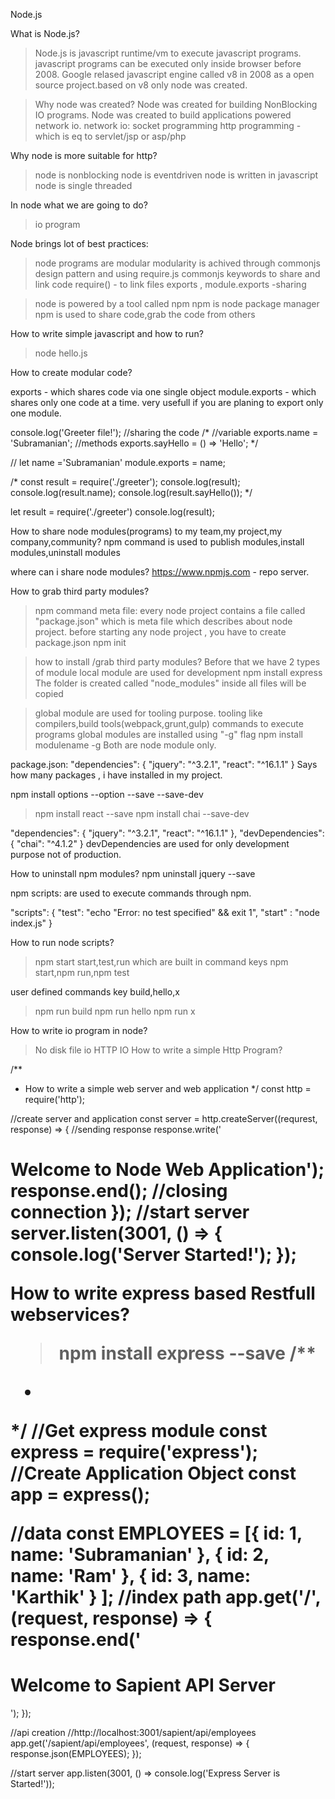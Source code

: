 Node.js

What is Node.js?
>Node.js is javascript runtime/vm to execute javascript programs.
>javascript programs can be executed only inside browser before 2008.
>Google relased javascript engine called v8 in 2008 as a open source project.based on v8 only node was created.

>Why node was created?
Node was created for building NonBlocking IO programs.
>Node was created to build applications powered network io.
network io:
>socket programming
>http programming  - which is eq to servlet/jsp or asp/php

Why node is more suitable for http?
>node is nonblocking
>node is eventdriven
>node is written in javascript
>node is single threaded

In node what we are going to do?
>io program

Node brings lot of best practices:
>node programs are modular 
   >modularity is achived through commonjs design pattern and using require.js
commonjs keywords to share and link code
>require() - to link files
>exports , module.exports -sharing

>node is powered by a tool called npm
>npm is node package manager
npm is used to share  code,grab the code from others
>>>>>>>>>>>>>>>>>>>>>>>>>>>>>>>>>>>>>>>>>>>>>>>>>>>>>>>>>>>>>>>>>>
How to write simple javascript and how to run?

>node hello.js

How to create modular code?

exports -  which shares code via one single object
module.exports - which shares only one code at a time.
                 very usefull if you are planing to export
only one module.


console.log('Greeter file!');
//sharing the code
/* //variable
exports.name = 'Subramanian';
//methods
exports.sayHello = () => 'Hello'; */

//
let name ='Subramanian'
module.exports = name;

/* const result = require('./greeter');
console.log(result);
console.log(result.name);
console.log(result.sayHello()); */

let result = require('./greeter')
console.log(result);
>>>>>>>>>>>>>>>>>>>>>>>>>>>>>>>>>>>>>>>>>>>>>>>>>>>>>>>>>>>>>>>>
How to share node modules(programs) to my team,my project,my company,community?
npm command
is used to publish modules,install modules,uninstall modules

where can i share node modules?
https://www.npmjs.com - repo server.

How to grab third party modules?
>npm command
>meta file:
every node project contains a file called "package.json"
 >which is meta file which describes about node project.
>before starting any node project , you have to create package.json
>npm init

>how to install /grab third party modules?
Before that we have
2 types of module
>local module
   are used for development
   >npm install express
The folder is created called "node_modules"
 inside all files will be copied
 
>global module
  are used for tooling purpose.
  tooling like compilers,build tools(webpack,grunt,gulp)
   commands to execute programs
 global modules are installed using "-g" flag
 >npm install modulename -g
Both are node module only.

package.json:
   "dependencies": {
    "jquery": "^3.2.1",
    "react": "^16.1.1"
  }
 Says how many packages , i have installed in my project.

 npm install options
 --option
 --save
 --save-dev
 >npm install react --save 
 >npm install chai --save-dev

   "dependencies": {
    "jquery": "^3.2.1",
    "react": "^16.1.1"
  },
  "devDependencies": {
    "chai": "^4.1.2"
  }
  devDependencies are used for only development  purpose not of production.

  How to uninstall npm modules?
  npm uninstall jquery --save

npm scripts:
 are used to execute  commands through npm.
 
 "scripts": {
    "test": "echo \"Error: no test specified\" && exit 1",
    "start" : "node index.js"
  }

How to run node scripts?
>npm start 
start,test,run which are built in command keys
>npm start,npm run,npm test

user defined commands key
build,hello,x
>npm run build npm run hello npm run x
>>>>>>>>>>>>>>>>>>>>>>>>>>>>>>>>>>>>>>>>>>>>>>>>>>>>>>>>>>>>>>>>>
How to write io program in node?
>No disk file io 
>HTTP IO
How to write a simple Http Program?

/**
 * How to write a simple web server and web application
 */
const http = require('http');

//create server and application
const server = http.createServer((requrest, response) => {
    //sending response
    response.write('<h1>Welcome to Node Web Application');
    response.end(); //closing connection
});
//start server
server.listen(3001, () => {
    console.log('Server Started!');
});

>>>>>>>>>>>>>>>>>>>>>>>>>>>>>>>>>>>>>>>>>>>>>>>>>>>>>>>>>>>>>>>>>>
How to write express based Restfull webservices?
>npm install express --save
/**
 * 
 */
//Get express module
const express = require('express');
//Create Application Object
const app = express();

//data
const EMPLOYEES = [{
        id: 1,
        name: 'Subramanian'
    },
    {
        id: 2,
        name: 'Ram'
    },
    {
        id: 3,
        name: 'Karthik'
    }
];
//index path
app.get('/', (request, response) => {
    response.end('<h1>Welcome to Sapient API Server</h1>');
});


//api creation
//http://localhost:3001/sapient/api/employees
app.get('/sapient/api/employees', (request, response) => {
    response.json(EMPLOYEES);
});

//start server
app.listen(3001, () => console.log('Express Server is Started!'));